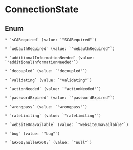
# ConnectionState

## Enum


    * `sCARequired` (value: `"SCARequired"`)

    * `webauthRequired` (value: `"webauthRequired"`)

    * `additionalInformationNeeded` (value: `"additionalInformationNeeded"`)

    * `decoupled` (value: `"decoupled"`)

    * `validating` (value: `"validating"`)

    * `actionNeeded` (value: `"actionNeeded"`)

    * `passwordExpired` (value: `"passwordExpired"`)

    * `wrongpass` (value: `"wrongpass"`)

    * `rateLimiting` (value: `"rateLimiting"`)

    * `websiteUnavailable` (value: `"websiteUnavailable"`)

    * `bug` (value: `"bug"`)

    * `&#x60;null&#x60;` (value: `"null"`)



